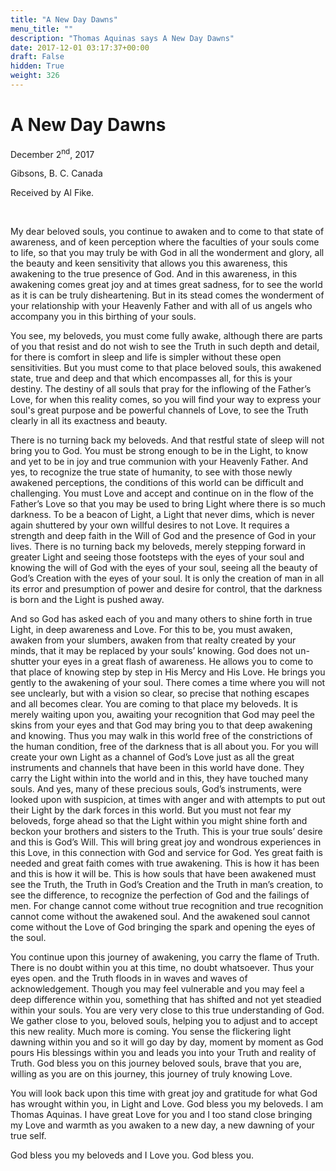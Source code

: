 ```yaml
---
title: "A New Day Dawns"
menu_title: ""
description: "Thomas Aquinas says A New Day Dawns"
date: 2017-12-01 03:17:37+00:00
draft: False
hidden: True
weight: 326
---
```

# A New Day Dawns

December 2<sup>nd</sup>, 2017

Gibsons, B. C. Canada

Received by Al Fike.

 

My dear beloved souls, you continue to awaken and to come to that state of awareness, and of keen perception where the faculties of your souls come to life, so that you may truly be with God in all the wonderment and glory, all the beauty and keen sensitivity that allows you this awareness, this awakening to the true presence of God. And in this awareness, in this awakening comes great joy and at times great sadness, for to see the world as it is can be truly disheartening. But in its stead comes the wonderment of your relationship with your Heavenly Father and with all of us angels who accompany you in this birthing of your souls. 

You see, my beloveds, you must come fully awake, although there are parts of you that resist and do not wish to see the Truth in such depth and detail, for there is comfort in sleep and life is simpler without these open sensitivities. But you must come to that place beloved souls, this awakened state, true and deep and that which encompasses all, for this is your destiny. The destiny of all souls that pray for the inflowing of the Father’s Love, for when this reality comes, so you will find your way to express your soul's great purpose and be powerful channels of Love, to see the Truth clearly in all its exactness and beauty. 

There is no turning back my beloveds. And that restful state of sleep will not bring you to God. You must be strong enough to be in the Light, to know and yet to be in joy and true communion with your Heavenly Father. And yes, to recognize the true state of humanity, to see with those newly awakened perceptions, the conditions of this world can be difficult and challenging. You must Love and accept and continue on in the flow of the Father’s Love so that you may be used to bring Light where there is so much darkness. To be a beacon of Light, a Light that never dims, which is never again shuttered by your own willful desires to not Love. It requires a strength and deep faith in the Will of God and the presence of God in your lives. There is no turning back my beloveds, merely stepping forward in greater Light and seeing those footsteps with the eyes of your soul and knowing the will of God with the eyes of your soul, seeing all the beauty of God’s Creation with the eyes of your soul. It is only the creation of man in all its error and presumption of power and desire for control, that the darkness is born and the Light is pushed away. 

And so God has asked each of you and many others to shine forth in true Light, in deep awareness and Love. For this to be, you must awaken, awaken from your slumbers, awaken from that realty created by your minds, that it may be replaced by your souls’ knowing. God does not un-shutter your eyes in a great flash of awareness. He allows you to come to that place of knowing step by step in His Mercy and His Love. He brings you gently to the awakening of your soul. There comes a time where you will not see unclearly, but with a vision so clear, so precise that nothing escapes and all becomes clear. You are coming to that place my beloveds. It is merely waiting upon you, awaiting your recognition that God may peel the skins from your eyes and that God may bring you to that deep awakening and knowing. Thus you may walk in this world free of the constrictions of the human condition, free of the darkness that is all about you. For you will create your own Light as a channel of God’s Love just as all the great instruments and channels that have been in this world have done. They carry the Light within into the world and in this, they have touched many souls. And yes, many of these precious souls, God’s instruments, were looked upon with suspicion, at times with anger and with attempts to put out their Light by the dark forces in this world. But you must not fear my beloveds, forge ahead so that the Light within you might shine forth and beckon your brothers and sisters to the Truth. This is your true souls’ desire and this is God’s Will. This will bring great joy and wondrous experiences in this Love, in this connection with God and service for God. Yes great faith is needed and great faith comes with true awakening. This is how it has been and this is how it will be. This is how souls that have been awakened must see the Truth, the Truth in God’s Creation and the Truth in man’s creation, to see the difference, to recognize the perfection of God and the failings of men. For change cannot come without true recognition and true recognition cannot come without the awakened soul. And the awakened soul cannot come without the Love of God bringing the spark and opening the eyes of the soul. 

You continue upon this journey of awakening, you carry the flame of Truth. There is no doubt within you at this time, no doubt whatsoever. Thus your eyes open. and the Truth floods in in waves and waves of acknowledgement. Though you may feel vulnerable and you may feel a deep difference within you, something that has shifted and not yet steadied within your souls. You are very very close to this true understanding of God. We gather close to you, beloved souls, helping you to adjust and to accept this new reality. Much more is coming. You sense the flickering light dawning within you and so it will go day by day, moment by moment as God pours His blessings within you and leads you into your Truth and reality of Truth. God bless you on this journey beloved souls, brave that you are, willing as you are on this journey, this journey of truly knowing Love. 

You will look back upon this time with great joy and gratitude for what God has wrought within you, in Light and Love. God bless you my beloveds. I am Thomas Aquinas. I have great Love for you and I too stand close bringing my Love and warmth as you awaken to a new day, a new dawning of your true self. 

God bless you my beloveds and I Love you. God bless you.